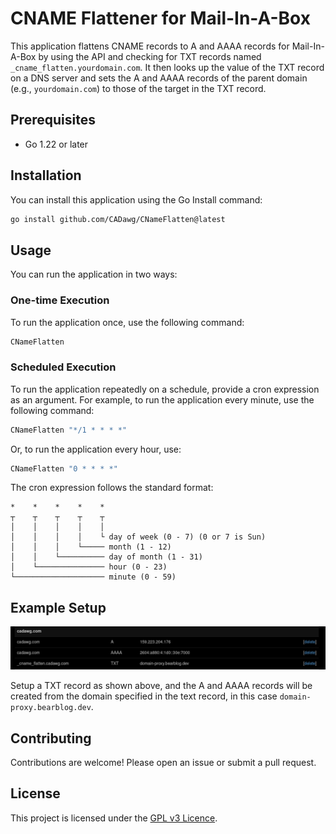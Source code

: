 # CNAME Flattener for Mail-In-A-Box

This application flattens CNAME records to A and AAAA records for Mail-In-A-Box by using the API and checking for TXT records named `_cname_flatten.yourdomain.com`. It then looks up the value of the TXT record on a DNS server and sets the A and AAAA records of the parent domain (e.g., `yourdomain.com`) to those of the target in the TXT record.

## Prerequisites

- Go 1.22 or later

## Installation

You can install this application using the Go Install command:

```bash
go install github.com/CADawg/CNameFlatten@latest
```

## Usage

You can run the application in two ways:

### One-time Execution

To run the application once, use the following command:

```bash
CNameFlatten
```

### Scheduled Execution

To run the application repeatedly on a schedule, provide a cron expression as an argument. For example, to run the application every minute, use the following command:

```bash
CNameFlatten "*/1 * * * *"
```

Or, to run the application every hour, use:

```bash
CNameFlatten "0 * * * *"
```

The cron expression follows the standard format:

```
*    *    *    *    *
┬    ┬    ┬    ┬    ┬
│    │    │    │    │
│    │    │    │    └ day of week (0 - 7) (0 or 7 is Sun)
│    │    │    └───── month (1 - 12)
│    │    └────────── day of month (1 - 31)
│    └─────────────── hour (0 - 23)
└──────────────────── minute (0 - 59)
```

## Example Setup

![Demo Image](https://github.com/CADawg/CNameFlatten/blob/main/demo/Screenshot_20240307_203950.png?raw=true)

Setup a TXT record as shown above, and the A and AAAA records will be created from the domain specified in the text record, in this case `domain-proxy.bearblog.dev`.

## Contributing

Contributions are welcome! Please open an issue or submit a pull request.

## License

This project is licensed under the [GPL v3 Licence](LICENSE).
